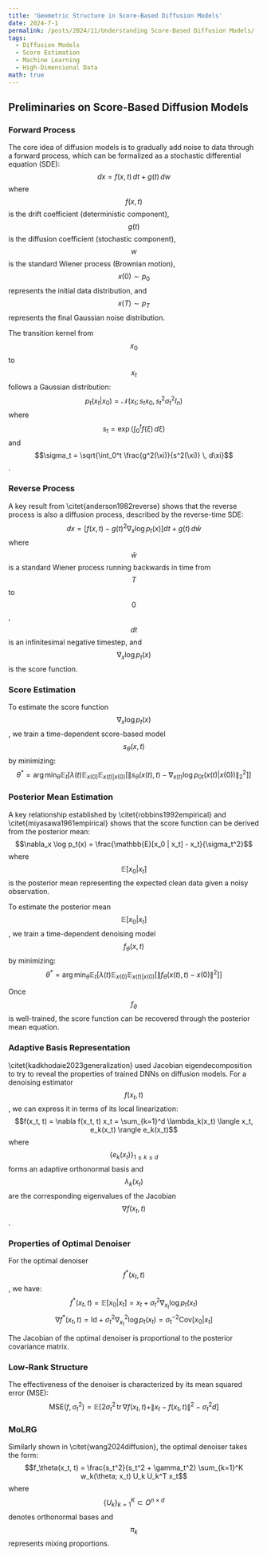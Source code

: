 ```yaml
---
title: 'Geometric Structure in Score-Based Diffusion Models'
date: 2024-7-1
permalink: /posts/2024/11/Understanding Score-Based Diffusion Models/
tags:
  - Diffusion Models
  - Score Estimation
  - Machine Learning
  - High-Dimensional Data
math: true
---
```



## Preliminaries on Score-Based Diffusion Models

### Forward Process
The core idea of diffusion models is to gradually add noise to data through a forward process, which can be formalized as a stochastic differential equation (SDE):
$$dx = f(x, t) \, dt + g(t) \, dw$$
where $$f(x, t)$$ is the drift coefficient (deterministic component), $$g(t)$$ is the diffusion coefficient (stochastic component), $$w$$ is the standard Wiener process (Brownian motion), $$x(0) \sim p_0$$ represents the initial data distribution, and $$x(T) \sim p_T$$ represents the final Gaussian noise distribution.

The transition kernel from $$x_0$$ to $$x_t$$ follows a Gaussian distribution:
$$p_t(x_t | x_0) = \mathcal{N}(x_t; s_t x_0, s_t^2 \sigma_t^2 I_n)$$
where $$s_t = \exp \left( \int_0^t f(\xi) \, d\xi \right)$$ and $$\sigma_t = \sqrt{\int_0^t \frac{g^2(\xi)}{s^2(\xi)} \, d\xi}$$.

### Reverse Process
A key result from \citet{anderson1982reverse} shows that the reverse process is also a diffusion process, described by the reverse-time SDE:
$$dx = \left[ f(x, t) - g(t)^2 \nabla_x \log p_t(x) \right] dt + g(t) \, d\bar{w}$$
where $$\bar{w}$$ is a standard Wiener process running backwards in time from $$T$$ to $$0$$, $$dt$$ is an infinitesimal negative timestep, and $$\nabla_x \log p_t(x)$$ is the score function.

### Score Estimation
To estimate the score function $$\nabla_x \log p_t(x)$$, we train a time-dependent score-based model $$s_\theta(x, t)$$ by minimizing:
$$\theta^* = \arg \min_\theta \mathbb{E}_t \left[ \lambda(t) \mathbb{E}_{x(0)} \mathbb{E}_{x(t)|x(0)} \left[ \| s_\theta(x(t), t) - \nabla_{x(t)} \log p_{0t}(x(t) | x(0)) \|_2^2 \right] \right]$$

### Posterior Mean Estimation
A key relationship established by \citet{robbins1992empirical} and \citet{miyasawa1961empirical} shows that the score function can be derived from the posterior mean:
$$\nabla_x \log p_t(x) = \frac{\mathbb{E}[x_0 | x_t] - x_t}{\sigma_t^2}$$
where $$\mathbb{E}[x_0 | x_t]$$ is the posterior mean representing the expected clean data given a noisy observation.

To estimate the posterior mean $$\mathbb{E}[x_0 | x_t]$$, we train a time-dependent denoising model $$f_\theta(x, t)$$ by minimizing:
$$\theta^* = \arg \min_\theta \mathbb{E}_t \left[ \lambda(t) \mathbb{E}_{x(0)} \mathbb{E}_{x(t) | x(0)} \left[ \| f_\theta(x(t), t) - x(0) \|^2 \right] \right]$$

Once $$f_\theta$$ is well-trained, the score function can be recovered through the posterior mean equation.

### Adaptive Basis Representation
\citet{kadkhodaie2023generalization} used Jacobian eigendecomposition to try to reveal the properties of trained DNNs on diffusion models. For a denoising estimator $$f(x_t, t)$$, we can express it in terms of its local linearization:
$$f(x_t, t) = \nabla f(x_t, t) x_t = \sum_{k=1}^d \lambda_k(x_t) \langle x_t, e_k(x_t) \rangle e_k(x_t)$$
where $$\{ e_k(x_t) \}_{1 \leq k \leq d}$$ forms an adaptive orthonormal basis and $$\lambda_k(x_t)$$ are the corresponding eigenvalues of the Jacobian $$\nabla f(x_t, t)$$.

### Properties of Optimal Denoiser
For the optimal denoiser $$f^*(x_t, t)$$, we have:
$$f^*(x_t, t) = \mathbb{E}[x_0 | x_t] = x_t + \sigma_t^2 \nabla_{x_t} \log p_t(x_t)$$
$$\nabla f^*(x_t, t) = \text{Id} + \sigma_t^2 \nabla^2_{x_t} \log p_t(x_t) = \sigma_t^{-2} \text{Cov}[x_0 | x_t]$$

The Jacobian of the optimal denoiser is proportional to the posterior covariance matrix.

### Low-Rank Structure
The effectiveness of the denoiser is characterized by its mean squared error (MSE):
$$\text{MSE}(f, \sigma_t^2) = \mathbb{E} \left[ 2 \sigma_t^2 \, \text{tr} \, \nabla f(x_t, t) + \| x_t - f(x_t, t) \|^2 - \sigma_t^2 d \right]$$

### MoLRG
Similarly shown in \citet{wang2024diffusion}, the optimal denoiser takes the form:
$$f_\theta(x_t, t) = \frac{s_t^2}{s_t^2 + \gamma_t^2} \sum_{k=1}^K w_k(\theta; x_t) U_k U_k^T x_t$$
where $$\{ U_k \}_{k=1}^K \subset O^{n \times d}$$ denotes orthonormal bases and $$\pi_k$$ represents mixing proportions.
